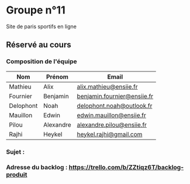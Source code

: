 # Groupe n°11

Site de paris sportifs en ligne

## Réservé au cours

### Composition de l'équipe

| Nom          | Prénom      | Email                         |
| -------------|-------------|-------------------------------|
| Mathieu | Alix | alix.mathieu@ensiie.fr |
| Fournier | Benjamin | benjamin.fournier@ensiie.fr |
| Delophont | Noah | delophont.noah@outlook.fr |
| Mauillon | Edwin | edwin.mauillon@ensiie.fr |
| Pilou | Alexandre | alexandre.pilou@ensiie.fr |
| Rajhi | Heykel | heykel.rajhi@gmail.com |

### Sujet : 

### Adresse du backlog : https://trello.com/b/ZZtiqz6T/backlog-produit
